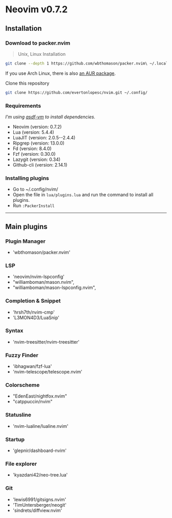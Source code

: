 # Neovim v0.7.2

## Installation

### Download to packer.nvim

> Unix, Linux Installation

```sh
git clone --depth 1 https://github.com/wbthomason/packer.nvim\ ~/.local/share/nvim/site/pack/packer/start/packer.nvim
```

If you use Arch Linux, there is also [an AUR package](https://aur.archlinux.org/packages/nvim-packer-git).

Clone this repository

```sh
git clone https://github.com/evertonlopesc/nvim.git ~/.config/
```

### Requirements

_I'm using [asdf-vm](https://asdf-vm.com/) to install dependencies._

- Neovim (version: 0.7.2)
- Lua (version: 5.4.4)
- LuaJIT (version: 2.0.5--2.4.4)
- Ripgrep (version: 13.0.0)
- Fd (version: 8.4.0)
- Fzf (version: 0.30.0)
- Lazygit (version: 0.34)
- Github-cli (version: 2.14.1)

### Installing plugins

- Go to ~/.config/nvim/
- Open the file in `lua/plugins.lua` and run the command to install all plugins.
- Run `:PackerInstall`

---

## Main plugins

### Plugin Manager

- 'wbthomason/packer.nvim'

### LSP

- 'neovim/nvim-lspconfig'
- "williamboman/mason.nvim",
- "williamboman/mason-lspconfig.nvim",

### Completion & Snippet

- 'hrsh7th/nvim-cmp'
- 'L3MON4D3/LuaSnip'

### Syntax

- 'nvim-treesitter/nvim-treesitter'

### Fuzzy Finder

- 'ibhagwan/fzf-lua'
- 'nvim-telescope/telescope.nvim'

### Colorscheme

- "EdenEast/nightfox.nvim"
- "catppuccin/nvim"

### Statusline

- 'nvim-lualine/lualine.nvim'

### Startup

- 'glepnir/dashboard-nvim'

### File explorer

- 'kyazdani42/neo-tree.lua'

### Git

- 'lewis6991/gitsigns.nvim'
- 'TimUntersberger/neogit'
- 'sindrets/diffview.nvim'
